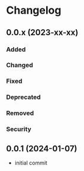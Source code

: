# Changelog 
## 0.0.x (2023-xx-xx)
### Added
### Changed
### Fixed
### Deprecated
### Removed
### Security
## 0.0.1 (2024-01-07)
- initial commit
